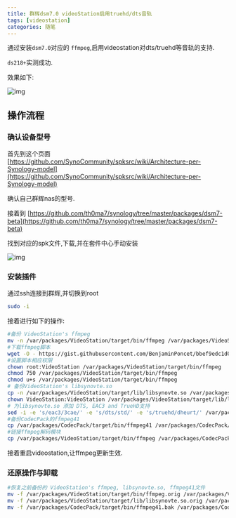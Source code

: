 ```yaml
---
title: 群辉dsm7.0 videoStation启用truehd/dts音轨
tags: [videostation]
categories: 随笔
---
```


通过安装`dsm7.0`对应的 `ffmpeg`,启用videostation对dts/truehd等音轨的支持.

`ds218+`实测成功.

效果如下:

![img](https://i.loli.net/2021/08/23/qQIlXz75fRxVN2D.png)

## 操作流程

### 确认设备型号

首先到这个页面[https://github.com/SynoCommunity/spksrc/wiki/Architecture-per-Synology-model](https://github.com/SynoCommunity/spksrc/wiki/Architecture-per-Synology-model)

确认自己群辉nas的型号.

接着到 [https://github.com/th0ma7/synology/tree/master/packages/dsm7-beta](https://github.com/th0ma7/synology/tree/master/packages/dsm7-beta)

找到对应的spk文件,下载,并在套件中心手动安装

![img](https://i.loli.net/2021/08/23/2kepPU4bB7qWauo.png)

### 安装插件

通过ssh连接到群辉,并切换到root

```sh
sudo -i
```

接着进行如下的操作:

```sh
#备份 VideoStation's ffmpeg
mv -n /var/packages/VideoStation/target/bin/ffmpeg /var/packages/VideoStation/target/bin/ffmpeg.orig
#下载ffmpeg脚本
wget -O - https://gist.githubusercontent.com/BenjaminPoncet/bbef9edc1d0800528813e75c1669e57e/raw/ffmpeg-wrapper > /var/packages/VideoStation/target/bin/ffmpeg
#设置脚本相应权限
chown root:VideoStation /var/packages/VideoStation/target/bin/ffmpeg
chmod 750 /var/packages/VideoStation/target/bin/ffmpeg
chmod u+s /var/packages/VideoStation/target/bin/ffmpeg
# 备份VideoStation's libsynovte.so
cp -n /var/packages/VideoStation/target/lib/libsynovte.so /var/packages/VideoStation/target/lib/libsynovte.so.orig
chown VideoStation:VideoStation /var/packages/VideoStation/target/lib/libsynovte.so.orig
# 为libsynovte.so 添加 DTS, EAC3 and TrueHD支持
sed -i -e 's/eac3/3cae/' -e 's/dts/std/' -e 's/truehd/dheurt/' /var/packages/VideoStation/target/lib/libsynovte.so
#备份CodecPack的ffmpeg41
cp /var/packages/CodecPack/target/bin/ffmpeg41 /var/packages/CodecPack/target/bin/ffmpeg41.bak
#链接ffmpeg解码模块
cp /var/packages/VideoStation/target/bin/ffmpeg /var/packages/CodecPack/target/bin/ffmpeg41
```

接着重启videostation,让ffmpeg更新生效.

### 还原操作与卸载

```sh
#恢复之前备份的 VideoStation's ffmpeg, libsynovte.so, ffmpeg41文件
mv -f /var/packages/VideoStation/target/bin/ffmpeg.orig /var/packages/VideoStation/target/bin/ffmpeg
mv -f /var/packages/VideoStation/target/lib/libsynovte.so.orig /var/packages/VideoStation/target/lib/libsynovte.so
mv -f /var/packages/CodecPack/target/bin/ffmpeg41.bak /var/packages/CodecPack/target/bin/ffmpeg41
```

